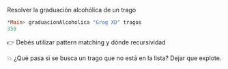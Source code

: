 Resolver la graduación alcohólica de un trago 

``` haskell
*Main> graduacionAlcoholica "Grog XD" tragos
350
```

:point_right: Debés utilizar pattern matching y dónde recursividad

:boom: ¿Qué pasa si se busca un trago que no está en la lista? Dejar que explote.